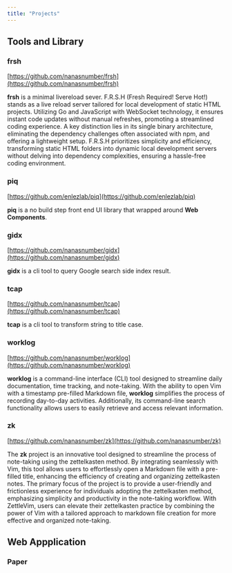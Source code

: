 ```yaml
---
title: "Projects"
---
```


## Tools and Library

### frsh

[https://github.com/nanasnumber/frsh](https://github.com/nanasnumber/frsh)

**frsh** is a minimal livereload sever.
F.R.S.H (Fresh Required! Serve Hot!) stands as a live reload server tailored for local development of static HTML projects. Utilizing Go and JavaScript with WebSocket technology, it ensures instant code updates without manual refreshes, promoting a streamlined coding experience. A key distinction lies in its single binary architecture, eliminating the dependency challenges often associated with npm, and offering a lightweight setup. F.R.S.H prioritizes simplicity and efficiency, transforming static HTML folders into dynamic local development servers without delving into dependency complexities, ensuring a hassle-free coding environment.


### piq

[https://github.com/enlezlab/piq](https://github.com/enlezlab/piq)

**piq** is a no build step front end UI library that wrapped around **Web Components**.

### gidx

[https://github.com/nanasnumber/gidx](https://github.com/nanasnumber/gidx)

**gidx** is a cli tool to query Google search side index result.


### tcap

[https://github.com/nanasnumber/tcap](https://github.com/nanasnumber/tcap)

**tcap** is a cli tool to transform string to title case.


### worklog

[https://github.com/nanasnumber/worklog](https://github.com/nanasnumber/worklog)

**worklog** is a command-line interface (CLI) tool designed to streamline daily documentation, time tracking, and note-taking. With the ability to open Vim with a timestamp pre-filled Markdown file, **worklog** simplifies the process of recording day-to-day activities. Additionally, its command-line search functionality allows users to easily retrieve and access relevant information.


### zk

[https://github.com/nanasnumber/zk](https://github.com/nanasnumber/zk)

The **zk** project is an innovative tool designed to streamline the process of note-taking using the zettelkasten method. By integrating seamlessly with Vim, this tool allows users to effortlessly open a Markdown file with a pre-filled title, enhancing the efficiency of creating and organizing zettelkasten notes. The primary focus of the project is to provide a user-friendly and frictionless experience for individuals adopting the zettelkasten method, emphasizing simplicity and productivity in the note-taking workflow. With ZettleVim, users can elevate their zettelkasten practice by combining the power of Vim with a tailored approach to markdown file creation for more effective and organized note-taking.


## Web Appplication



### Paper


